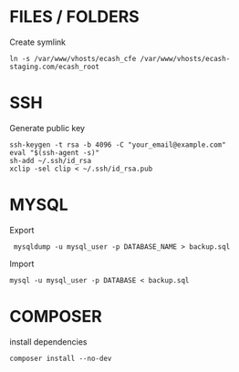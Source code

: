 # FILES / FOLDERS
Create symlink

    ln -s /var/www/vhosts/ecash_cfe /var/www/vhosts/ecash-staging.com/ecash_root

# SSH
Generate public key
    
    ssh-keygen -t rsa -b 4096 -C "your_email@example.com"
    eval "$(ssh-agent -s)"
    sh-add ~/.ssh/id_rsa
    xclip -sel clip < ~/.ssh/id_rsa.pub

# MYSQL
Export

	 mysqldump -u mysql_user -p DATABASE_NAME > backup.sql
	 
Import

	mysql -u mysql_user -p DATABASE < backup.sql

# COMPOSER
install dependencies
    
    composer install --no-dev
		

    

    